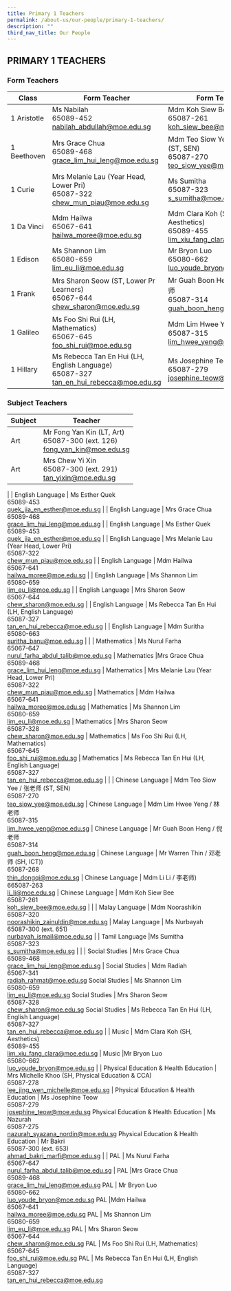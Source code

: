 ```yaml
---
title: Primary 1 Teachers
permalink: /about-us/our-people/primary-1-teachers/
description: ""
third_nav_title: Our People
---
```

## PRIMARY 1 TEACHERS

### Form Teachers

| Class | Form Teacher | Form Teacher |
|---|---|---|
| 1 Aristotle | Ms Nabilah <br>65089-452<br>[nabilah\_abdullah@moe.edu.sg](mailto:nabilah\_abdullah@moe.edu.sg) | Mdm Koh Siew Bee<br>65087-261<br>[koh_siew_bee@moe.edu.sg](mailto:koh_siew_bee@moe.edu.sg) |
| 1 Beethoven | Mrs Grace Chua<br>65089-468<br>[grace_lim_hui_leng@moe.edu.sg](mailto:sun_lirong@moe.edu.sg) | Mdm Teo Siow Yee / 张老师 (ST, SEN)<br>65087-270<br>[teo_siow_yee@moe.edu.sg](mailto:teo_siow_yee@moe.edu.sg) |
| 1 Curie | Mrs Melanie Lau (Year Head, Lower Pri)<br>65087-322<br>[chew_mun_piau@moe.edu.sg](mailto:chew_mun_piau@moe.edu.sg) | Ms Sumitha<br>65087-323<br>[s_sumitha@moe.edu.sg](mailto:s_sumitha@moe.edu.sg) |
| 1 Da Vinci | Mdm Hailwa<br>65067-641<br>[hailwa_moree@moe.edu.sg](mailto:hailwa_moree@moe.edu.sg) | Mdm Clara Koh (SH, Aesthetics)<br>65089-455<br>[lim_xiu_fang_clara@moe.edu.sg](mailto:lim_xiu_fang_clara@moe.edu.sg) |
| 1 Edison | Ms Shannon Lim<br>65080-659<br>[lim_eu_li@moe.edu.sg](mailto:lim_eu_li@moe.edu.sg) | Mr Bryon Luo<br>65080-662<br>[luo_youde_bryon@moe.edu.sg](mailto:luo_youde_bryon@moe.edu.sg) |
| 1 Frank | Mrs Sharon Seow (ST, Lower Pr Learners)<br>65067-644<br>[chew_sharon@moe.edu.sg](mailto:chew_sharon@moe.edu.sg) | Mr Guah&nbsp;Boon Heng Yue / 张老师<br>65087-314<br>[guah_boon_heng@moe.edu.sg](mailto:guah_boon_heng@moe.edu.sg) | 
| 1 Galileo | Ms Foo Shi Rui (LH, Mathematics)<br>65067-645<br>[foo_shi_rui@moe.edu.sg](mailto:foo_shi_rui@moe.edu.sg) | Mdm Lim&nbsp;Hwee Yeng / 林老师<br>65087-315<br>[lim_hwee_yeng@moe.edu.sg](mailto:lim_hwee_yeng@moe.edu.sg) |
| 1 Hillary |Ms Rebecca Tan En Hui (LH, English Language)<br>65087-327<br>[tan_en_hui_rebecca@moe.edu.sg](mailto:tan_en_hui_rebecca@moe.edu.sg) | Ms Josephine Teow<br>65087-279<br>[josephine\_teow@moe.edu.sg](mailto:josephine\_teow@moe.edu.sg) |


### Subject Teachers

| Subject | Teacher |
|---|---|
| Art | Mr Fong Yan Kin (LT, Art)<br>65087-300 (ext. 126)<br>[fong_yan_kin@moe.edu.sg](mailto:fong_yan_kin@moe.edu.sg) |
| Art |Mrs Chew Yi Xin<br>65087-300 (ext. 291)<br>[tan\_yixin@moe.edu.sg](mailto:tan\_yixin@moe.edu.sg) |
|
| English Language | Ms Esther Quek<br>65089-453<br>[quek_jia_en_esther@moe.edu.sg](mailto:quek_jia_en_esther@moe.edu.sg) |
| English Language | Mrs Grace Chua<br>65089-468<br>[grace\_lim\_hui\_leng@moe.edu.sg](mailto:grace\_lim\_hui\_leng@moe.edu.sg) |
| English Language | Ms Esther Quek<br>65089-453<br>[quek_jia_en_esther@moe.edu.sg](mailto:quek_jia_en_esther@moe.edu.sg) |
| English Language | Mrs Melanie Lau (Year Head, Lower Pri)<br>65087-322<br>[chew\_mun\_piau@moe.edu.sg](mailto:chew\_mun\_piau@moe.edu.sg) |
| English Language | Mdm Hailwa<br>65067-641<br>[hailwa\_moree@moe.edu.sg](mailto:hailwa\_moree@moe.edu.sg) |
| English Language | Ms Shannon Lim<br>65080-659<br>[lim\_eu\_li@moe.edu.sg](mailto:lim\_eu\_li@moe.edu.sg) |
| English Language | Mrs Sharon Seow<br>65067-644<br>[chew\_sharon@moe.edu.sg](mailto:chew\_sharon@moe.edu.sg) |
| English Language | Ms Rebecca Tan En Hui (LH, English Language)<br>65087-327<br>[tan\_en\_hui\_rebecca@moe.edu.sg](mailto:tan\_en\_hui\_rebecca@moe.edu.sg) |
| English Language | Mdm Suritha<br>65080-663<br>[suritha\_banu@moe.edu.sg](mailto:suritha\_banu@moe.edu.sg) |
| 
| Mathematics | Ms Nurul Farha<br>65067-647<br>[nurul\_farha\_abdul\_talib@moe.edu.sg](mailto:nurul\_farha\_abdul\_talib@moe.edu.sg) |
Mathematics |Mrs Grace Chua<br>65089-468<br>[grace\_lim\_hui\_leng@moe.edu.sg](mailto:grace\_lim\_hui\_leng@moe.edu.sg) |
Mathematics | Mrs Melanie Lau (Year Head, Lower Pri)<br>65087-322<br>[chew\_mun\_piau@moe.edu.sg](mailto:chew\_mun\_piau@moe.edu.sg) |
Mathematics | Mdm Hailwa<br>65067-641<br>[hailwa\_moree@moe.edu.sg](mailto:hailwa\_moree@moe.edu.sg) |
Mathematics | Ms Shannon Lim<br>65080-659<br>[lim\_eu\_li@moe.edu.sg](mailto:lim\_eu\_li@moe.edu.sg) |
Mathematics | Mrs Sharon Seow<br>65087-328<br>[chew_sharon@moe.edu.sg](mailto:chew_sharon@moe.edu.sg) |
Mathematics | Ms Foo Shi Rui (LH, Mathematics)<br>65067-645<br>[foo\_shi\_rui@moe.edu.sg](mailto:foo\_shi\_rui@moe.edu.sg) |
Mathematics | Ms Rebecca Tan En Hui (LH, English Language)<br>65087-327<br>[tan\_en\_hui\_rebecca@moe.edu.sg](mailto:tan\_en\_hui\_rebecca@moe.edu.sg) |
|
| Chinese Language  | Mdm Teo Siow Yee / 张老师 (ST, SEN)<br>65087-270<br>[teo\_siow\_yee@moe.edu.sg](mailto:teo\_siow\_yee@moe.edu.sg) |
Chinese Language  | Mdm Lim&nbsp;Hwee Yeng / 林老师<br>65087-315<br>[lim\_hwee\_yeng@moe.edu.sg](mailto:lim\_hwee\_yeng@moe.edu.sg) |
Chinese Language  | Mr Guah&nbsp;Boon Heng / 倪老师<br>65087-314<br>[guah\_boon\_heng@moe.edu.sg](mailto:guah\_boon\_heng@moe.edu.sg) |
Chinese Language  | Mr Warren Thin / 邓老师 (SH, ICT))<br>65087-268<br>[thin\_dongqi@moe.edu.sg](mailto:thin\_dongqi@moe.edu.sg) |
Chinese Language  | Mdm Li Li / 李老师)<br>665087-263<br>[li\_li@moe.edu.sg](mailto:li\_li@moe.edu.sg) |
Chinese Language  | Mdm Koh Siew Bee<br>65087-261<br>[koh\_siew\_bee@moe.edu.sg](mailto:koh\_siew\_bee@moe.edu.sg) |
|
| Malay Language | Mdm Noorashikin<br>65087-320<br>[noorashikin\_zainuldin@moe.edu.sg](mailto:noorashikin\_zainuldin@moe.edu.sg) |
Malay Language | Ms Nurbayah<br>65087-300 (ext. 651)<br>[nurbayah\_ismail@moe.edu.sg](mailto:nurbayah\_ismail@moe.edu.sg)
|
| Tamil Language |Ms Sumitha<br>65087-323<br>[s\_sumitha@moe.edu.sg](mailto:s\_sumitha@moe.edu.sg) |
|
| Social Studies | Mrs Grace Chua<br>65089-468<br>[grace\_lim\_hui\_leng@moe.edu.sg](mailto:grace\_lim\_hui\_leng@moe.edu.sg) |
Social Studies | Mdm Radiah<br>65067-341<br>[radiah\_rahmat@moe.edu.sg](mailto:radiah\_rahmat@moe.edu.sg)
Social Studies | Ms Shannon Lim<br>65080-659<br>[lim\_eu\_li@moe.edu.sg](mailto:lim\_eu\_li@moe.edu.sg)
Social Studies | Mrs Sharon Seow<br>65087-328<br>[chew\_sharon@moe.edu.sg](mailto:chew\_sharon@moe.edu.sg)
Social Studies | Ms Rebecca Tan En Hui (LH, English Language)<br>65087-327<br>[tan\_en\_hui\_rebecca@moe.edu.sg](mailto:tan\_en\_hui\_rebecca@moe.edu.sg)
|
| Music | Mdm Clara Koh (SH, Aesthetics)<br>65089-455<br>[lim\_xiu\_fang\_clara@moe.edu.sg](mailto:lim\_xiu\_fang\_clara@moe.edu.sg) |
Music |Mr Bryon Luo<br>65080-662<br>[luo\_youde\_bryon@moe.edu.sg](mailto:luo\_youde\_bryon@moe.edu.sg) 
|
| Physical Education &amp; Health Education | Mrs Michelle Khoo (SH, Physical Education &amp; CCA)<br>65087-278<br>[lee\_jing\_wen\_michelle@moe.edu.sg](mailto:lee\_jing\_wen\_michelle@moe.edu.sg) |
Physical Education &amp; Health Education | Ms Josephine Teow<br>65087-279<br>[josephine\_teow@moe.edu.sg](mailto:josephine\_teow@moe.edu.sg)
Physical Education &amp; Health Education | Ms Nazurah<br>65087-275<br>[nazurah\_syazana\_nordin@moe.edu.sg](mailto:nazurah\_syazana\_nordin@moe.edu.sg)
Physical Education &amp; Health Education | Mr Bakri<br>65087-300 (ext. 653)<br>[ahmad\_bakri\_marfi@moe.edu.sg](mailto:ahmad\_bakri\_marfi@moe.edu.sg)
|
| PAL  | Ms Nurul Farha<br>65067-647<br>[nurul\_farha\_abdul\_talib@moe.edu.sg](mailto:nurul\_farha\_abdul\_talib@moe.edu.sg) |
PAL  |Mrs Grace Chua<br>65089-468<br>[grace\_lim\_hui\_leng@moe.edu.sg](mailto:grace\_lim\_hui\_leng@moe.edu.sg)
PAL  | Mr Bryon Luo<br>65080-662<br>[luo\_youde\_bryon@moe.edu.sg](mailto:luo\_youde\_bryon@moe.edu.sg)
PAL  |Mdm Hailwa<br>65067-641<br>[hailwa\_moree@moe.edu.sg](mailto:hailwa\_moree@moe.edu.sg)
PAL  | Ms Shannon Lim<br>65080-659<br>[lim\_eu\_li@moe.edu.sg](mailto:lim\_eu\_li@moe.edu.sg)
PAL  | Mrs Sharon Seow<br>65067-644<br>[chew\_sharon@moe.edu.sg](mailto:chew\_sharon@moe.edu.sg)
PAL  | Ms Foo Shi Rui (LH, Mathematics)<br>65067-645<br>[foo\_shi\_rui@moe.edu.sg](mailto:foo\_shi\_rui@moe.edu.sg)
PAL  | Ms Rebecca Tan En Hui (LH, English Language)<br>65087-327<br>[tan\_en\_hui\_rebecca@moe.edu.sg](mailto:tan\_en\_hui\_rebecca@moe.edu.sg)